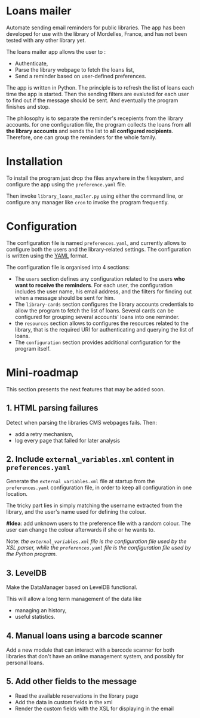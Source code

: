 # Loans mailer

Automate sending email reminders for public libraries. The app has been developed for use with the library of Mordelles, France, and has not been tested with any other library yet.

The loans mailer app allows the user to :

  - Authenticate,
  - Parse the library webpage to fetch the loans list,
  - Send a reminder based on user-defined preferences.

The app is written in Python. The principle is to refresh the list of loans each time the app is started. Then the sending filters are evaluted for each user to find out if the message should be sent. And eventually the program finishes and stop.

The philosophy is to separate the reminder's recepients from the library accounts. for one configuration file, the program collects the loans from **all the library accounts** and sends the list to **all configured recipients**. Therefore, one can group the reminders for the whole family.

# Installation

To install the program just drop the files anywhere in the filesystem, and configure the app using the `preference.yaml` file.

Then invoke `library_loans_mailer.py` using either the command line, or configure any manager like `cron` to invoke the program frequently.

# Configuration

The configuration file is named `preferences.yaml`, and currently allows to configure both the users and the library-related settings. The configuration is written using the [YAML] format.

The configuration file is organised into 4 sections:

  - The `users` section defines any configuration related to the users **who want to receive the reminders**. For each user, the configuration includes the user name, his email address, and the filters for finding out when a message should be sent for him.
  - The `library-cards` section configures the library accounts credentials to allow the program to fetch the list of loans. Several cards can be configured for grouping several accounts' loans into one reminder.
  - the `resources` section allows to configures the resources related to the library, that is the required URI for authenticating and querying the list of loans.
  - The `configuration` section provides additional configuration for the program itself.

[yaml]: <http://yaml.org/>

# Mini-roadmap

This section presents the next features that may be added soon.

## 1. HTML parsing failures

Detect when parsing the libraries CMS webpages fails. Then:
 - add a retry mechanism,
 - log every page that failed for later analysis

## 2. Include `external_variables.xml` content in `preferences.yaml`

Generate the `external_variables.xml` file at startup from the `preferences.yaml` configuration file, in order to keep all configuration in one location.

The tricky part lies in simply matching the username extracted from the library, and the user's name used for defining the colour.

**\#Idea**: add unknown users to the preference file with a random colour. The user can change the colour afterwards if she or he wants to.

Note: *the `external_variables.xml` file is the configuration file used by the XSL parser, while the `preferences.yaml` file is the configuration file used by the Python program.*

## 3. LevelDB

Make the DataManager based on LevelDB functional.

This will allow a long term management of the data like
 - managing an history,
 - useful statistics.

## 4. Manual loans using a barcode scanner

 Add a new module that can interact with a barcode scanner for both libraries that don't have an online management system, and possibly for personal loans.

## 5. Add other fields to the message

 - Read the available reservations in the library page
 - Add the data in custom fields in the xml
 - Render the custom fields with the XSL for displaying in the email

